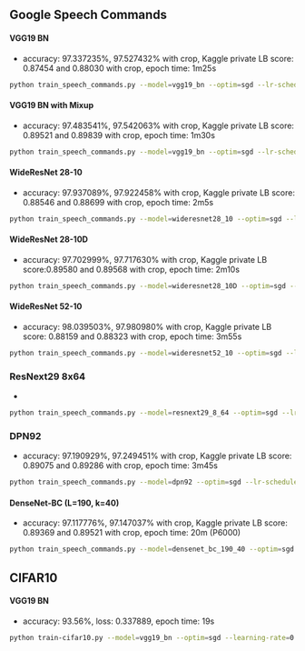 ## Google Speech Commands

#### VGG19 BN
* accuracy: 97.337235%, 97.527432% with crop, Kaggle private LB score: 0.87454 and 0.88030 with crop, epoch time: 1m25s
```sh
python train_speech_commands.py --model=vgg19_bn --optim=sgd --lr-scheduler=plateau --learning-rate=0.01 --lr-scheduler-patience=5 --max-epochs=70 --batch-size=96
```

#### VGG19 BN with Mixup
* accuracy: 97.483541%, 97.542063% with crop, Kaggle private LB score: 0.89521 and 0.89839 with crop, epoch time: 1m30s
```sh
python train_speech_commands.py --model=vgg19_bn --optim=sgd --lr-scheduler=plateau --learning-rate=0.01 --lr-scheduler-patience=5 --max-epochs=70 --batch-size=96 --mixup
```

#### WideResNet 28-10
* accuracy: 97.937089%, 97.922458% with crop, Kaggle private LB score: 0.88546 and 0.88699 with crop, epoch time: 2m5s
```sh
python train_speech_commands.py --model=wideresnet28_10 --optim=sgd --lr-scheduler=plateau --learning-rate=0.01 --lr-scheduler-patience=5 --max-epochs=70 --batch-size=96
```

#### WideResNet 28-10D
* accuracy: 97.702999%, 97.717630% with crop, Kaggle private LB score:0.89580 and 0.89568 with crop, epoch time: 2m10s
```sh
python train_speech_commands.py --model=wideresnet28_10D --optim=sgd --lr-scheduler=plateau --learning-rate=0.01 --lr-scheduler-patience=5 --max-epochs=70 --batch-size=96
```

#### WideResNet 52-10
* accuracy: 98.039503%, 97.980980% with crop,  Kaggle private LB score: 0.88159 and 0.88323 with crop, epoch time: 3m55s
```sh
python train_speech_commands.py --model=wideresnet52_10 --optim=sgd --lr-scheduler=plateau --learning-rate=0.01 --lr-scheduler-patience=5 --max-epochs=70 --batch-size=96
```

### ResNext29 8x64
*
```sh
python train_speech_commands.py --model=resnext29_8_64 --optim=sgd --lr-scheduler=plateau --learning-rate=0.01 --lr-scheduler-patience=5 --max-epochs=70 --batch-size=96
```

### DPN92
* accuracy: 97.190929%, 97.249451% with crop,  Kaggle private LB score: 0.89075 and 0.89286 with crop, epoch time: 3m45s
```sh
python train_speech_commands.py --model=dpn92 --optim=sgd --lr-scheduler=plateau --learning-rate=0.01 --lr-scheduler-patience=5 --max-epochs=70 --batch-size=96
```

#### DenseNet-BC (L=190, k=40)
* accuracy: 97.117776%, 97.147037% with crop,  Kaggle private LB score: 0.89369 and 0.89521 with crop, epoch time: 20m (P6000)
```sh
python train_speech_commands.py --model=densenet_bc_190_40 --optim=sgd --lr-scheduler=plateau --learning-rate=0.01 --lr-scheduler-patience=5 --max-epochs=70 --batch-size=64
```

## CIFAR10

#### VGG19 BN
* accuracy: 93.56%, loss: 0.337889, epoch time: 19s
```sh
python train-cifar10.py --model=vgg19_bn --optim=sgd --learning-rate=0.1 --lr-scheduler=step --lr-scheduler-step-size=60 --max-epochs=180
```
